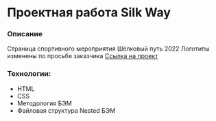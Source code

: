 # Проектная работа Silk Way

### Описание

Страница спортивного мероприятия Шёлковый путь 2022
Логотипы изменены по просьбе заказчика
[Ссылка на проект](https://alekseyusynin.github.io/Silk-Way/)

### Технологии:

- HTML
- CSS
- Методология БЭМ
- Файловая структура Nested БЭМ
